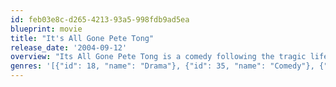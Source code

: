 ```yaml
---
id: feb03e8c-d265-4213-93a5-998fdb9ad5ea
blueprint: movie
title: "It's All Gone Pete Tong"
release_date: '2004-09-12'
overview: "Its All Gone Pete Tong is a comedy following the tragic life of legendary Frankie Wilde. The story takes us through Frankie's life from one of the best DJ's alive, through subsequent battle with a hearing disorder, culminating in his mysterious disappearance from the scene."
genres: '[{"id": 18, "name": "Drama"}, {"id": 35, "name": "Comedy"}, {"id": 10402, "name": "Music"}]'
---
```

